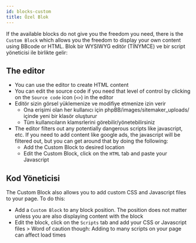 ```yaml
---
id: blocks-custom
title: Özel Blok
---
```


If the available blocks do not give you the freedom you need, there is the `Custom Block` which allows you the freedom to display your own content using BBcode or HTML. Blok bir WYSIWYG editör (TİNYMCE) ve bir script yöneticisi ile birlikte gelir:

## The editor

- You can use the editor to create HTML content
- You can edit the source code if you need that level of control by clicking on the `Source code` icon (`<>`) in the editor
- Editör sizin görsel yüklemenize ve modifiye etmenize izin verir 
    - Ona erişimi olan her kullanıcı için phpBB/images/sitemaker_uploads/ içinde yeni bir klasör oluşturur
    - Tüm kullanıcıların klamsrlerini görebilir/yönetebilirsiniz
- The editor filters out any potentially dangerous scripts like javascript, etc. If you need to add content like google ads, the javascript will be filtered out, but you can get around that by doing the following: 
    - Add the Custom Block to desired location
    - Edit the Custom Block, click on the `HTML` tab and paste your Javascript

## Kod Yöneticisi

The Custom Block also allows you to add custom CSS and Javascript files to your page. To do this:

- Add a `Custom Block` to any block position. The position does not matter unless you are also displaying content with the block
- Edit the block, click on the `Scripts` tab and add your CSS or Javascript files > Word of caution though: Adding to many scripts on your page can affect load times